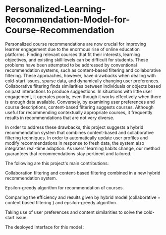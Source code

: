 # Personalized-Learning-Recommendation-Model-for-Course-Recommendation
Personalized course recommendations are now crucial for improving learner engagement due to the enormous rise of online education platforms. Finding relevant courses that fit their interests, learning objectives, and existing skill levels can be difficult for students. These problems have been attempted to be addressed by conventional recommendation systems, such as content-based filtering and collaborative filtering. These approaches, however, have drawbacks when dealing with cold-start issues, sparse data, and dynamically changing user preferences. Collaborative filtering finds similarities between individuals or objects based on past interactions to produce suggestions. In situations with little user engagement, it operates poorly, even though it works effectively when there is enough data available. Conversely, by examining user preferences and course descriptions, content-based filtering suggests courses. Although useful for recommending contextually appropriate courses, it frequently results in recommendations that are not very diverse.

In order to address these drawbacks, this project suggests a hybrid recommendation system that combines content-based and collaborative filtering techniques. In order to automatically update user profiles and modify recommendations in response to fresh data, the system also integrates real-time adaption. As users' learning habits change, our method guarantees that recommendations stay pertinent and tailored.

The following are this project's main contributions:

Collaboration filtering and content-based filtering combined in a new hybrid recommendation system.

Epsilon-greedy algorithm for recommendation of courses.

Comparing the efficiency and results given by hybrid model (collaborative + content based filtering ) and epsilon-greedy algorithm.

Taking use of user preferences and content similarities to solve the cold-start issue.

The deployed interface for this model : 
